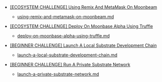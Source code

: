 - [[ECOSYSTEM CHALLENGE] Using Remix And MetaMask On Moonbeam](https://gitcoin.co/issue/PureStake/gitcoin-hello-world-by-moonbeam/3/100023962)

  - [using-remix-and-metamask-on-moonbeam.md](using-remix-and-metamask-on-moonbeam.md)

- [[ECOSYSTEM CHALLENGE] Deploy On Moonbase Alpha Using Truffle](https://gitcoin.co/issue/PureStake/gitcoin-hello-world-by-moonbeam/1/100023953)

  - [deploy-on-moonbase-alpha-using-truffle.md](deploy-on-moonbase-alpha-using-truffle.md)

- [[BEGINNER CHALLENGE] Launch A Local Substrate Development Chain](https://gitcoin.co/issue/Polkadot-Network/hello-world-by-polkadot/17/100023943)

  - [launch-a-local-substrate-development-chain.md](launch-a-local-substrate-development-chain.md)

- [[BEGINNER CHALLENGE] Run A Private Substrate Network](https://gitcoin.co/issue/Polkadot-Network/hello-world-by-polkadot/16/100023942)

  - [launch-a-private-substrate-network.md](launch-a-private-substrate-network.md)
